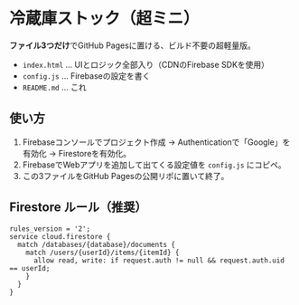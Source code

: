 # 冷蔵庫ストック（超ミニ）

**ファイル3つだけ**でGitHub Pagesに置ける、ビルド不要の超軽量版。  
- `index.html` … UIとロジック全部入り（CDNのFirebase SDKを使用）
- `config.js` … Firebaseの設定を書く
- `README.md` … これ

## 使い方
1. Firebaseコンソールでプロジェクト作成 → Authenticationで「Google」を有効化 → Firestoreを有効化。
2. FirebaseでWebアプリを追加して出てくる設定値を `config.js` にコピペ。
3. この3ファイルをGitHub Pagesの公開リポに置いて終了。

## Firestore ルール（推奨）
```
rules_version = '2';
service cloud.firestore {
  match /databases/{database}/documents {
    match /users/{userId}/items/{itemId} {
      allow read, write: if request.auth != null && request.auth.uid == userId;
    }
  }
}
```
